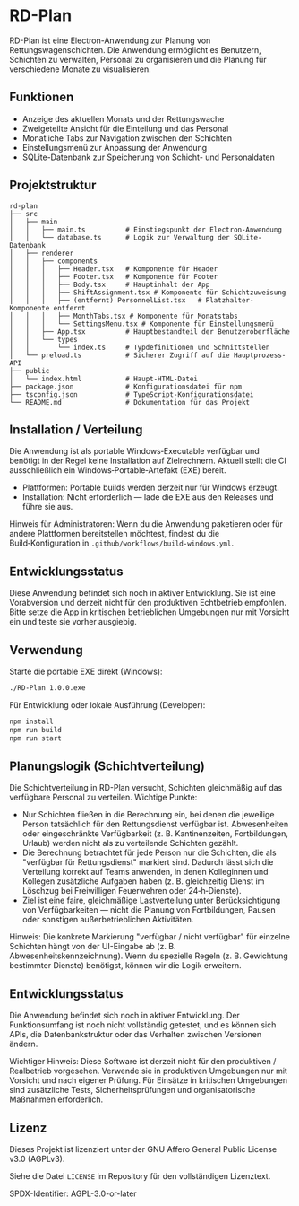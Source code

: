 # RD-Plan

RD-Plan ist eine Electron-Anwendung zur Planung von Rettungswagenschichten. Die Anwendung ermöglicht es Benutzern, Schichten zu verwalten, Personal zu organisieren und die Planung für verschiedene Monate zu visualisieren.

## Funktionen

- Anzeige des aktuellen Monats und der Rettungswache
- Zweigeteilte Ansicht für die Einteilung und das Personal
- Monatliche Tabs zur Navigation zwischen den Schichten
- Einstellungsmenü zur Anpassung der Anwendung
- SQLite-Datenbank zur Speicherung von Schicht- und Personaldaten

## Projektstruktur

```
rd-plan
├── src
│   ├── main
│   │   ├── main.ts          # Einstiegspunkt der Electron-Anwendung
│   │   └── database.ts      # Logik zur Verwaltung der SQLite-Datenbank
│   ├── renderer
│   │   ├── components
│   │   │   ├── Header.tsx   # Komponente für Header
│   │   │   ├── Footer.tsx   # Komponente für Footer
│   │   │   ├── Body.tsx     # Hauptinhalt der App
│   │   │   ├── ShiftAssignment.tsx # Komponente für Schichtzuweisung
│   │   │   ├── (entfernt) PersonnelList.tsx   # Platzhalter-Komponente entfernt
│   │   │   ├── MonthTabs.tsx # Komponente für Monatstabs
│   │   │   └── SettingsMenu.tsx # Komponente für Einstellungsmenü
│   │   ├── App.tsx          # Hauptbestandteil der Benutzeroberfläche
│   │   └── types
│   │       └── index.ts     # Typdefinitionen und Schnittstellen
│   └── preload.ts           # Sicherer Zugriff auf die Hauptprozess-API
├── public
│   └── index.html           # Haupt-HTML-Datei
├── package.json             # Konfigurationsdatei für npm
├── tsconfig.json            # TypeScript-Konfigurationsdatei
└── README.md                # Dokumentation für das Projekt
```

## Installation / Verteilung

Die Anwendung ist als portable Windows‑Executable verfügbar und benötigt in der Regel keine Installation auf Zielrechnern. Aktuell stellt die CI ausschließlich ein Windows‑Portable‑Artefakt (EXE) bereit.

- Plattformen: Portable builds werden derzeit nur für Windows erzeugt.
- Installation: Nicht erforderlich — lade die EXE aus den Releases und führe sie aus.

Hinweis für Administratoren: Wenn du die Anwendung paketieren oder für andere Plattformen bereitstellen möchtest, findest du die Build‑Konfiguration in `.github/workflows/build-windows.yml`.

## Entwicklungsstatus

Diese Anwendung befindet sich noch in aktiver Entwicklung. Sie ist eine Vorabversion und derzeit nicht für den produktiven Echtbetrieb empfohlen. Bitte setze die App in kritischen betrieblichen Umgebungen nur mit Vorsicht ein und teste sie vorher ausgiebig.

## Verwendung

Starte die portable EXE direkt (Windows):

```bash
./RD-Plan 1.0.0.exe
```

Für Entwicklung oder lokale Ausführung (Developer):

```bash
npm install
npm run build
npm run start
```

## Planungslogik (Schichtverteilung)

Die Schichtverteilung in RD-Plan versucht, Schichten gleichmäßig auf das verfügbare Personal zu verteilen. Wichtige Punkte:

- Nur Schichten fließen in die Berechnung ein, bei denen die jeweilige Person tatsächlich für den Rettungsdienst verfügbar ist. Abwesenheiten oder eingeschränkte Verfügbarkeit (z. B. Kantinenzeiten, Fortbildungen, Urlaub) werden nicht als zu verteilende Schichten gezählt.
- Die Berechnung betrachtet für jede Person nur die Schichten, die als "verfügbar für Rettungsdienst" markiert sind. Dadurch lässt sich die Verteilung korrekt auf Teams anwenden, in denen Kolleginnen und Kollegen zusätzliche Aufgaben haben (z. B. gleichzeitig Dienst im Löschzug bei Freiwilligen Feuerwehren oder 24‑h‑Dienste).
- Ziel ist eine faire, gleichmäßige Lastverteilung unter Berücksichtigung von Verfügbarkeiten — nicht die Planung von Fortbildungen, Pausen oder sonstigen außerbetrieblichen Aktivitäten.

Hinweis: Die konkrete Markierung "verfügbar / nicht verfügbar" für einzelne Schichten hängt von der UI-Eingabe ab (z. B. Abwesenheitskennzeichnung). Wenn du spezielle Regeln (z. B. Gewichtung bestimmter Dienste) benötigst, können wir die Logik erweitern.

## Entwicklungsstatus

Die Anwendung befindet sich noch in aktiver Entwicklung. Der Funktionsumfang ist noch nicht vollständig getestet, und es können sich APIs, die Datenbankstruktur oder das Verhalten zwischen Versionen ändern.

Wichtiger Hinweis: Diese Software ist derzeit nicht für den produktiven / Realbetrieb vorgesehen. Verwende sie in produktiven Umgebungen nur mit Vorsicht und nach eigener Prüfung. Für Einsätze in kritischen Umgebungen sind zusätzliche Tests, Sicherheitsprüfungen und organisatorische Maßnahmen erforderlich.

## Lizenz

Dieses Projekt ist lizenziert unter der GNU Affero General Public License v3.0 (AGPLv3).

Siehe die Datei `LICENSE` im Repository für den vollständigen Lizenztext.

SPDX-Identifier: AGPL-3.0-or-later